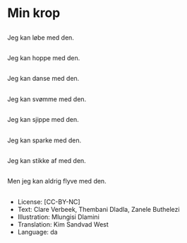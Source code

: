 # Min krop

##
Jeg kan løbe med den.

##
Jeg kan hoppe med den.

##
Jeg kan danse med den.

##
Jeg kan svømme med den.

##
Jeg kan sjippe med den.

##
Jeg kan sparke med den.

##
Jeg kan stikke af med den.

##
Men jeg kan aldrig flyve med den.

##
* License: [CC-BY-NC]
* Text: Clare Verbeek, Thembani Dladla, Zanele Buthelezi
* Illustration: Mlungisi Dlamini
* Translation: Kim Sandvad West
* Language: da
